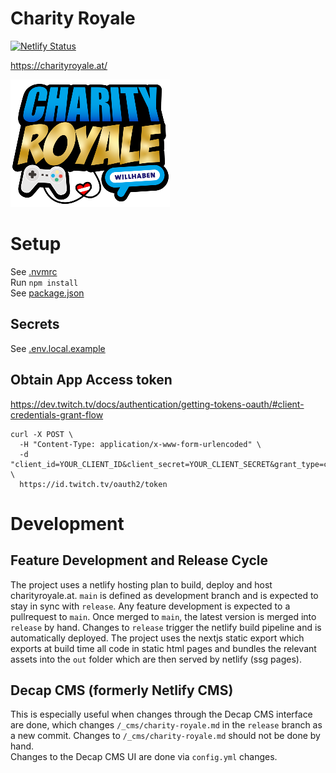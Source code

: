 # Charity Royale

[![Netlify Status](https://api.netlify.com/api/v1/badges/80d9e241-c904-43c5-8b4d-209773aca89b/deploy-status)](https://app.netlify.com/sites/charityroyale2020/deploys)

https://charityroyale.at/

![Logo of CharityRoyale](public/cr_logo_small.png)

# Setup

See [.nvmrc](/.nvmrc)  
Run `npm install`  
See [package.json](/package.json)

## Secrets

See [.env.local.example](/.env.local.example)

## Obtain App Access token

https://dev.twitch.tv/docs/authentication/getting-tokens-oauth/#client-credentials-grant-flow

```
curl -X POST \
  -H "Content-Type: application/x-www-form-urlencoded" \
  -d "client_id=YOUR_CLIENT_ID&client_secret=YOUR_CLIENT_SECRET&grant_type=client_credentials" \
  https://id.twitch.tv/oauth2/token
```

# Development

## Feature Development and Release Cycle

The project uses a netlify hosting plan to build, deploy and host charityroyale.at. `main` is defined as development branch and is expected to stay in sync with `release`. Any feature development is expected to a pullrequest to `main`. Once merged to `main`, the latest version is merged into `release` by hand. Changes to `release` trigger the netlify build pipeline and is automatically deployed.
The project uses the nextjs static export which exports at build time all code in static html pages and bundles the relevant assets into the `out` folder which are then served by netlify (ssg pages).

## Decap CMS (formerly Netlify CMS)

This is especially useful when changes through the Decap CMS interface are done, which changes `/_cms/charity-royale.md` in the `release` branch as a new commit. Changes to `/_cms/charity-royale.md` should not be done by hand.  
Changes to the Decap CMS UI are done via `config.yml` changes.
